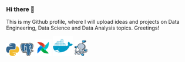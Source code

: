 ### Hi there 👋

This is my Github profile, where I will upload ideas and projects on Data Engineering, Data Science and Data Analysis topics. Greetings!

<!--
**Cris-Neumann/Cris-Neumann** is a ✨ _special_ ✨ repository because its `README.md` (this file) appears on your GitHub profile.
Here are some ideas to get you started:

- 🔭 I’m currently working on ...
- 🌱 I’m currently learning ...
- 👯 I’m looking to collaborate on ...
- 🤔 I’m looking for help with ...
- 💬 Ask me about ...
- 📫 How to reach me: ...
- 😄 Pronouns: ...
- ⚡ Fun fact: ...
-->

<p align="left">
  <img src="https://github.com/Cris-Neumann/Cris-Neumann/blob/main/python.svg" width="35">
  <img src="https://github.com/Cris-Neumann/Cris-Neumann/blob/main/postgresql.svg" width="35">
  <img src="https://github.com/Cris-Neumann/Cris-Neumann/blob/main/airflow.svg" width="45">
  <img src="https://github.com/Cris-Neumann/Cris-Neumann/blob/main/docker.svg" width="55">
  <img src="https://github.com/Cris-Neumann/Cris-Neumann/blob/main/docker_compose.svg" width="35"> 
</p>
